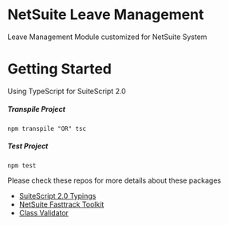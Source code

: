 # NetSuite Leave Management
Leave Management Module customized for NetSuite System


# Getting Started
Using TypeScript for SuiteScript 2.0 

##### Transpile Project

```
npm transpile "OR" tsc
```

##### Test Project

```
npm test
```



Please check these repos for more details about these packages
- [SuiteScript 2.0 Typings](https://github.com/headintheclouddev/typings-suitescript-2.0)
- [NetSuite Fasttrack Toolkit](https://github.com/ExploreConsulting/netsuite-fasttrack-toolkit-ss2)
- [Class Validator](https://github.com/typestack/class-validator)
